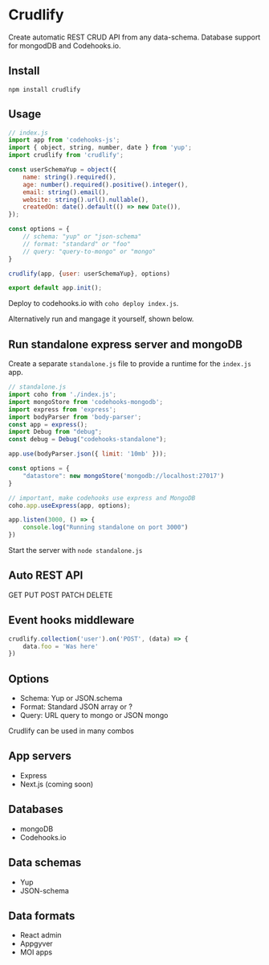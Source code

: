 # Crudlify
Create automatic REST CRUD API from any data-schema. Database support for mongodDB and Codehooks.io.

## Install

`npm install crudlify`

## Usage

```js
// index.js
import app from 'codehooks-js';
import { object, string, number, date } from 'yup';
import crudlify from 'crudlify';

const userSchemaYup = object({
    name: string().required(),
    age: number().required().positive().integer(),
    email: string().email(),
    website: string().url().nullable(),
    createdOn: date().default(() => new Date()),
});

const options = {
    // schema: "yup" or "json-schema"
    // format: "standard" or "foo"
    // query: "query-to-mongo" or "mongo"
}

crudlify(app, {user: userSchemaYup}, options)

export default app.init();
```

Deploy to codehooks.io with `coho deploy index.js`. 

Alternatively run and mangage it yourself, shown below.

## Run standalone express server and mongoDB

Create a separate `standalone.js` file to provide a runtime for the `index.js` app.
```js
// standalone.js
import coho from './index.js';
import mongoStore from 'codehooks-mongodb';
import express from 'express';
import bodyParser from 'body-parser';
const app = express();
import Debug from "debug";
const debug = Debug("codehooks-standalone");

app.use(bodyParser.json({ limit: '10mb' }));

const options = {
    "datastore": new mongoStore('mongodb://localhost:27017')
}

// important, make codehooks use express and MongoDB
coho.app.useExpress(app, options);

app.listen(3000, () => {
    console.log("Running standalone on port 3000")
})
```

Start the server with `node standalone.js`

## Auto REST API

GET PUT POST PATCH DELETE

## Event hooks middleware

```js
crudlify.collection('user').on('POST', (data) => {
    data.foo = 'Was here'
})
```

## Options

* Schema: Yup or JSON.schema
* Format: Standard JSON array or ?
* Query: URL query to mongo or JSON mongo

Crudlify can be used in many combos

## App servers
* Express
* Next.js (coming soon)

## Databases
* mongoDB
* Codehooks.io

## Data schemas
* Yup
* JSON-schema

## Data formats
* React admin
* Appgyver
* MOI apps
